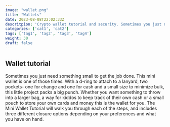 ```yaml
---
image: "wallet.png"
title: "Wallets"
date: 2023-08-08T22:02:33Z
descritpion: 'Crypto wallet tutorial and security. Sometimes you just need something small to get the job done.'
categories: ['cat1', 'cat2']
tags: ['tag1', 'tag2', 'tag3', 'tag4']
weight: 30
draft: false 
---
```

## Wallet tutorial

Sometimes you just need something small to get the job done. This mini wallet is one of those times. With a d-ring to attach to a lanyard, two pockets- one for change and one for cash and a small size to minimize bulk, this little project packs a big punch. Whether you want something to throw into a larger bag, a way for kiddos to keep track of their own cash or a small pouch to store your own cards and money this is the wallet for you. The Mini Wallet Tutorial will walk you through each of the steps, and includes three different closure options depending on your preferences and what you have on hand.


